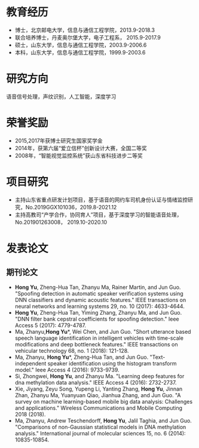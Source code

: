 # 教育经历
- 博士，北京邮电大学，信息与通信工程学院，2013.9-2018.3
- 联合培养博士，丹麦奥尔堡大学，电子工程系， 2015.9-2017.9
- 硕士，山东大学，信息与通信工程学院，2003.9-2006.6
- 本科，山东大学，信息与通信工程学院，1999.9-2003.6

# 研究方向
语音信号处理，声纹识别，人工智能，深度学习

# 荣誉奖励
- 2015,2017年获博士研究生国家奖学金
- 2014年，获第六届“爱立信杯”创新设计大赛，全国二等奖
- 2008年，“智能视觉监控系统”获山东省科技进步二等奖

# 项目研究
- 主持山东省重点研发计划项目，基于语音的网约车司机身份认证与情绪监控研究，No.2019GGX101036，2019.8-2021.12
- 主持高教司“产学合作，协同育人”项目，基于深度学习的智能语音处理， No.201901263008， 2019.10-2020.10

# 发表论文
## 期刊论文
- **Hong Yu**, Zheng-Hua Tan, Zhanyu Ma, Rainer Martin, and Jun Guo. "Spoofing detection in automatic speaker verification systems using DNN classifiers and dynamic acoustic features." IEEE transactions on neural networks and learning systems 29, no. 10 (2017): 4633-4644.
- **Hong Yu**, Zheng-Hua Tan, Yiming Zhang, Zhanyu Ma, and Jun Guo. "DNN filter bank cepstral coefficients for spoofing detection." Ieee Access 5 (2017): 4779-4787.
- Ma, Zhanyu,**Hong Yu**\*, Wei Chen, and Jun Guo. "Short utterance based speech language identification in intelligent vehicles with time-scale modifications and deep bottleneck features." IEEE transactions on vehicular technology 68, no. 1 (2018): 121-128.
- Ma, Zhanyu, **Hong Yu**\*, Zheng-Hua Tan, and Jun Guo. "Text-independent speaker identification using the histogram transform model." Ieee Access 4 (2016): 9733-9739.
- Si, Zhongwei, **Hong Yu**, and Zhanyu Ma. "Learning deep features for dna methylation data analysis." IEEE Access 4 (2016): 2732-2737.
- Xie, Jiyang, Zeyu Song, Yupeng Li, Yanting Zhang, **Hong Yu**, Jinnan Zhan, Zhanyu Ma, Yuanyuan Qiao, Jianhua Zhang, and Jun Guo. "A survey on machine learning-based mobile big data analysis: Challenges and applications." Wireless Communications and Mobile Computing 2018 (2018).
- Ma, Zhanyu, Andrew Teschendorff, **Hong Yu**, Jalil Taghia, and Jun Guo. "Comparisons of non-Gaussian statistical models in DNA methylation analysis." International journal of molecular sciences 15, no. 6 (2014): 10835-10854.
